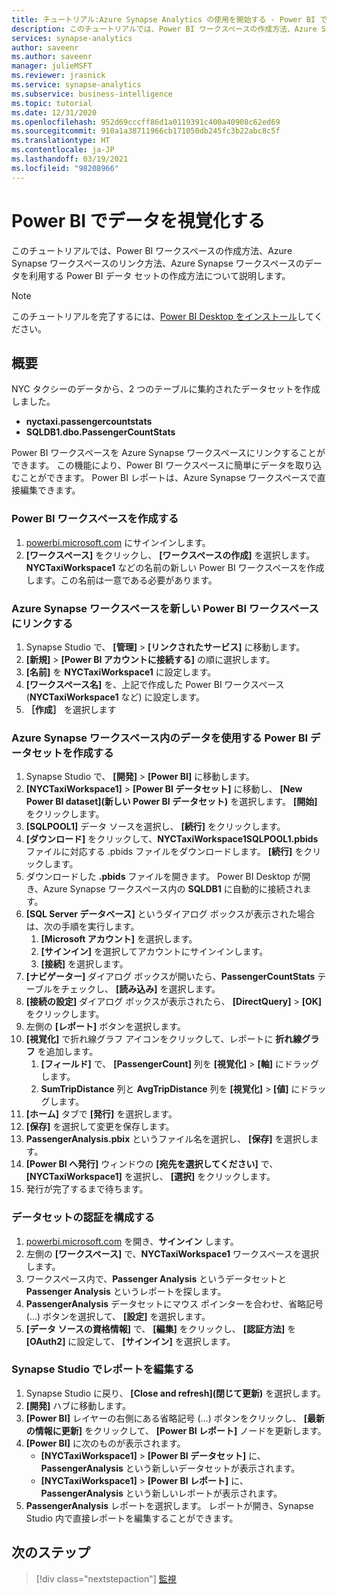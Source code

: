 ```yaml
---
title: チュートリアル:Azure Synapse Analytics の使用を開始する - Power BI でワークスペース データを視覚化する
description: このチュートリアルでは、Power BI ワークスペースの作成方法、Azure Synapse ワークスペースのリンク方法、Azure Synapse ワークスペースのデータを利用する Power BI データ セットの作成方法について説明します。
services: synapse-analytics
author: saveenr
ms.author: saveenr
manager: julieMSFT
ms.reviewer: jrasnick
ms.service: synapse-analytics
ms.subservice: business-intelligence
ms.topic: tutorial
ms.date: 12/31/2020
ms.openlocfilehash: 952d69cccff86d1a0119391c400a40908c62ed69
ms.sourcegitcommit: 910a1a38711966cb171050db245fc3b22abc8c5f
ms.translationtype: HT
ms.contentlocale: ja-JP
ms.lasthandoff: 03/19/2021
ms.locfileid: "98208966"
---
```

# <a name="visualize-data-with-power-bi"></a>Power BI でデータを視覚化する

このチュートリアルでは、Power BI ワークスペースの作成方法、Azure Synapse ワークスペースのリンク方法、Azure Synapse ワークスペースのデータを利用する Power BI データ セットの作成方法について説明します。 

> [!NOTE]
> このチュートリアルを完了するには、[Power BI Desktop をインストール](https://aka.ms/pbidesktopstore)してください。

## <a name="overview"></a>概要

NYC タクシーのデータから、2 つのテーブルに集約されたデータセットを作成しました。
- **nyctaxi.passengercountstats**
- **SQLDB1.dbo.PassengerCountStats**

Power BI ワークスペースを Azure Synapse ワークスペースにリンクすることができます。 この機能により、Power BI ワークスペースに簡単にデータを取り込むことができます。 Power BI レポートは、Azure Synapse ワークスペースで直接編集できます。 

### <a name="create-a-power-bi-workspace"></a>Power BI ワークスペースを作成する

1. [powerbi.microsoft.com](https://powerbi.microsoft.com/) にサインインします。
1. **[ワークスペース]** をクリックし、 **[ワークスペースの作成]** を選択します。 **NYCTaxiWorkspace1** などの名前の新しい Power BI ワークスペースを作成します。この名前は一意である必要があります。

### <a name="link-your-azure-synapse-workspace-to-your-new-power-bi-workspace"></a>Azure Synapse ワークスペースを新しい Power BI ワークスペースにリンクする

1. Synapse Studio で、 **[管理]**  >  **[リンクされたサービス]** に移動します。
1. **[新規]**  >  **[Power BI アカウントに接続する]** の順に選択します。
1. **[名前]** を **NYCTaxiWorkspace1** に設定します。
1. **[ワークスペース名]** を、上記で作成した Power BI ワークスペース (**NYCTaxiWorkspace1** など) に設定します。
1. **［作成］** を選択します

### <a name="create-a-power-bi-dataset-that-uses-data-in-your-azure-synapse-workspace"></a>Azure Synapse ワークスペース内のデータを使用する Power BI データセットを作成する

1. Synapse Studio で、 **[開発]**  >  **[Power BI]** に移動します。
1. **[NYCTaxiWorkspace1]**  >  **[Power BI データセット]** に移動し、 **[New Power BI dataset]\(新しい Power BI データセット\)** を選択します。 **[開始]** をクリックします。
1. **[SQLPOOL1]** データ ソースを選択し、 **[続行]** をクリックします。
1. **[ダウンロード]** をクリックして、**NYCTaxiWorkspace1SQLPOOL1.pbids** ファイルに対応する .pbids ファイルをダウンロードします。 **[続行]** をクリックします。
1. ダウンロードした **.pbids** ファイルを開きます。 Power BI Desktop が開き、Azure Synapse ワークスペース内の **SQLDB1** に自動的に接続されます。
1. **[SQL Server データベース]** というダイアログ ボックスが表示された場合は、次の手順を実行します。
    1. **[Microsoft アカウント]** を選択します。
    1. **[サインイン]** を選択してアカウントにサインインします。
    1. **[接続]** を選択します。
1. **[ナビゲーター]** ダイアログ ボックスが開いたら、**PassengerCountStats** テーブルをチェックし、 **[読み込み]** を選択します。
1. **[接続の設定]** ダイアログ ボックスが表示されたら、 **[DirectQuery]**  >  **[OK]** をクリックします。
1. 左側の **[レポート]** ボタンを選択します。
1. **[視覚化]** で折れ線グラフ アイコンをクリックして、レポートに **折れ線グラフ** を追加します。
    1. **[フィールド]** で、 **[PassengerCount]** 列を **[視覚化]**  >  **[軸]** にドラッグします。
    1. **SumTripDistance** 列と **AvgTripDistance** 列を **[視覚化]**  >  **[値]** にドラッグします。
1. **[ホーム]** タブで **[発行]** を選択します。
1. **[保存]** を選択して変更を保存します。
1. **PassengerAnalysis.pbix** というファイル名を選択し、 **[保存]** を選択します。
1. **[Power BI へ発行]** ウィンドウの **[宛先を選択してください]** で、 **[NYCTaxiWorkspace1]** を選択し、 **[選択]** をクリックします。
1. 発行が完了するまで待ちます。 

### <a name="configure-authentication-for-your-dataset"></a>データセットの認証を構成する

1. [powerbi.microsoft.com](https://powerbi.microsoft.com/) を開き、**サインイン** します。
1. 左側の **[ワークスペース]** で、**NYCTaxiWorkspace1** ワークスペースを選択します。
1. ワークスペース内で、**Passenger Analysis** というデータセットと **Passenger Analysis** というレポートを探します。
1. **PassengerAnalysis** データセットにマウス ポインターを合わせ、省略記号 (...) ボタンを選択して、 **[設定]** を選択します。
1. **[データ ソースの資格情報]** で、 **[編集]** をクリックし、 **[認証方法]** を **[OAuth2]** に設定して、 **[サインイン]** を選択します。

### <a name="edit-a-report-in-synapse-studio"></a>Synapse Studio でレポートを編集する

1. Synapse Studio に戻り、 **[Close and refresh]\(閉じて更新\)** を選択します。
1. **[開発]** ハブに移動します。
1. **[Power BI]** レイヤーの右側にある省略記号 (...) ボタンをクリックし、 **[最新の情報に更新]** をクリックして、 **[Power BI レポート]** ノードを更新します。
1. **[Power BI]** に次のものが表示されます。
    * **[NYCTaxiWorkspace1]**  >  **[Power BI データセット]** に、**PassengerAnalysis** という新しいデータセットが表示されます。
    * **[NYCTaxiWorkspace1]**  >  **[Power BI レポート]** に、**PassengerAnalysis** という新しいレポートが表示されます。
1. **PassengerAnalysis** レポートを選択します。 レポートが開き、Synapse Studio 内で直接レポートを編集することができます。



## <a name="next-steps"></a>次のステップ

> [!div class="nextstepaction"]
> [監視](get-started-monitor.md)
                                 

